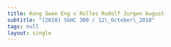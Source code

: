 ```yaml
---
title: Kong Swee Eng v Rolles Rudolf Jurgen August
subtitle: "[2010] SGHC 300 / 12\_October\_2010"
tags: null
layout: single
---
```


